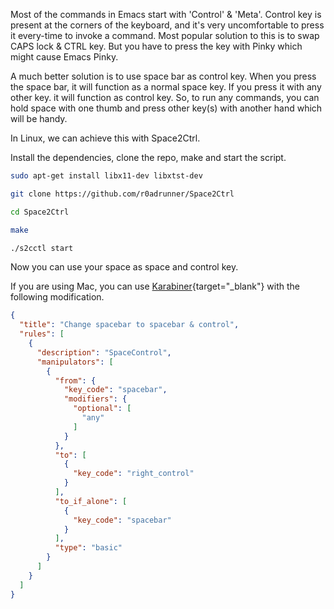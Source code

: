 <!--
.. title: Use Space As Both Space & Control - Avoid Emacs Pinky!
.. slug: use-space-as-both-space-control-avoid
.. date: 2014-08-29 17:27:00
.. category: programming
.. tags: emacs, ubuntu, mac
.. description: How to bind space bar to Control or any other modifier key in Ubuntu or Mac or Windows.
.. link:
.. type: text
-->


Most of the  commands  in  Emacs start with  'Control' & 'Meta'. Control key is present at the corners of the keyboard, and it's very uncomfortable to press it every-time to invoke a command. Most popular solution to this is to swap CAPS lock & CTRL key. But you have to press the key with Pinky which might cause Emacs Pinky.

A much better solution is to use space bar as control key. When you press the space bar, it will function as a normal space key. If you press it with any other key. it will function as control key. So, to run any commands, you can hold space with one thumb and press other key(s) with another hand which will be handy.

In Linux, we can achieve this with Space2Ctrl.

Install the dependencies, clone the repo, make and start the script.

```sh 
sudo apt-get install libx11-dev libxtst-dev

git clone https://github.com/r0adrunner/Space2Ctrl

cd Space2Ctrl

make

./s2cctl start
```

Now you can use your space as space and control key.

If you are using Mac, you can use [Karabiner](https://pqrs.org/osx/karabiner/){target="_blank"} with the following modification.

```json
{
  "title": "Change spacebar to spacebar & control",
  "rules": [
    {
      "description": "SpaceControl",
      "manipulators": [
        {
          "from": {
            "key_code": "spacebar",
            "modifiers": {
              "optional": [
                "any"
              ]
            }
          },
          "to": [
            {
              "key_code": "right_control"
            }
          ],
          "to_if_alone": [
            {
              "key_code": "spacebar"
            }
          ],
          "type": "basic"
        }
      ]
    }
  ]
}
```
